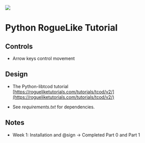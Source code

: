 ![](https://i.imgur.com/dLKovSg.png)

# Python RogueLike Tutorial

## Controls

- Arrow keys control movement

## Design

- The Python-libtcod tutorial [https://rogueliketutorials.com/tutorials/tcod/v2/](https://rogueliketutorials.com/tutorials/tcod/v2/)

- See _requirements.txt_ for dependencies.

## Notes

- Week 1: Installation and @sign -> Completed Part 0 and Part 1
